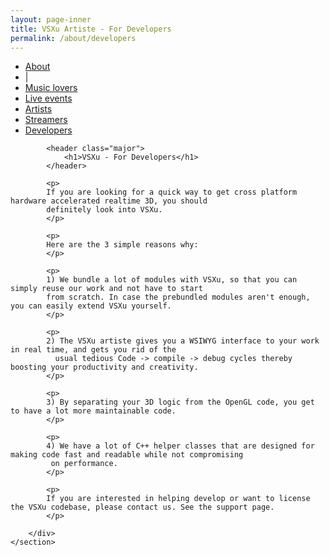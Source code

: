```yaml
---
layout: page-inner
title: VSXu Artiste - For Developers
permalink: /about/developers
---
```

<div id="main" class="alt">
    <section id="one">
        <div class="inner">
            <ul class="actions horizontal">
                <li><a href="/about" class="button">About</a></li>
                <li>|</li>
                <li><a href="/about/music-lovers" class="button">Music lovers</a></li>
                <li><a href="/about/live-events" class="button">Live events</a></li>
                <li><a href="/about/artists" class="button">Artists</a></li>
                <li><a href="/about/streamers" class="button">Streamers</a></li>
                <li><a href="/about/developers" class="button special">Developers</a></li>
            </ul>
            
            <header class="major">
                <h1>VSXu - For Developers</h1>
            </header>
              
            <p>
            If you are looking for a quick way to get cross platform hardware accelerated realtime 3D, you should 
            definitely look into VSXu.
            </p>
            
            <p> 
            Here are the 3 simple reasons why:
            </p>
            
            <p>
            1) We bundle a lot of modules with VSXu, so that you can simply reuse our work and not have to start 
            from scratch. In case the prebundled modules aren't enough, you can easily extend VSXu yourself.
            </p>
            
            <p>
            2) The VSXu artiste gives you a WSIWYG interface to your work in real time, and gets you rid of the 
              usual tedious Code -> compile -> debug cycles thereby boosting your productivity and creativity.
            </p>
            
            <p>
            3) By separating your 3D logic from the OpenGL code, you get to have a lot more maintainable code.
            </p>

            <p>
            4) We have a lot of C++ helper classes that are designed for making code fast and readable while not compromising
             on performance.
            </p>

            <p>
            If you are interested in helping develop or want to license the VSXu codebase, please contact us. See the support page.
            </p>

        </div>
    </section>
</div>

